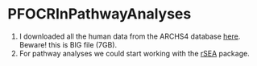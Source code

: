 # PFOCRInPathwayAnalyses

1. I downloaded all the human data from the ARCHS4 database [here](https://www.dropbox.com/s/ae43cpingp8dpe6/human_matrix_download.h5?dl=0). Beware! this is BIG file (7GB).
2. For pathway analyses we could start working with the [rSEA](https://cran.r-project.org/web/packages/rSEA/vignettes/rSEA_vignette.html) package. 
